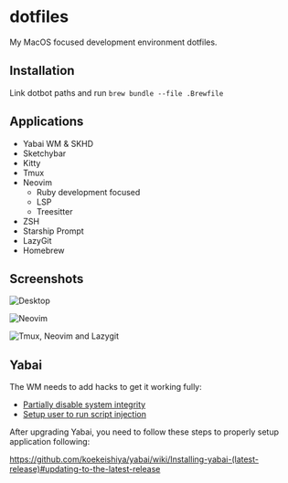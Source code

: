 # dotfiles

My MacOS focused development environment dotfiles.

## Installation

Link dotbot paths and run `brew bundle --file .Brewfile`

## Applications

+ Yabai WM & SKHD
+ Sketchybar
+ Kitty
+ Tmux
+ Neovim
  - Ruby development focused
  - LSP
  - Treesitter
+ ZSH
+ Starship Prompt
+ LazyGit
+ Homebrew

## Screenshots

![Desktop](https://github.com/user-attachments/assets/a48505e1-9de0-490e-97ea-6c0097467886)

![Neovim](https://github.com/user-attachments/assets/1e079905-ed3b-41a0-9589-0a16ab6f9c84)

![Tmux, Neovim and Lazygit](https://github.com/user-attachments/assets/35deebbf-0b3e-4469-81c8-0b734036fffd)

## Yabai

The WM needs to add hacks to get it working fully:

+ [Partially disable system integrity](https://github.com/koekeishiya/yabai/wiki/Disabling-System-Integrity-Protection)
+ [Setup user to run script injection](https://github.com/koekeishiya/yabai/wiki/Installing-yabai-(latest-release)#macos-big-sur---automatically-load-scripting-addition-on-startup)

After upgrading Yabai, you need to follow these steps to properly setup application following: 

https://github.com/koekeishiya/yabai/wiki/Installing-yabai-(latest-release)#updating-to-the-latest-release

